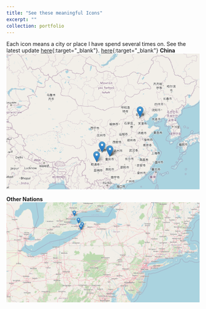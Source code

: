 ```yaml
---
title: "See these meaningful Icons"
excerpt: ""
collection: portfolio
---
```


<!-- Each icon means a city or place I have spend several times on, both cities and landmarks. See the latest update [here](https://github.com/JingtaoWang1996/JingtaoWang1996.github.io/raw/master/_portfolio/map.html){:target="_blank" rel="noopener"} -->

Each icon means a city or place I have spend several times on. See the latest update [here](./map.html){:target="_blank"}. [here](./map.html){:target="_blank"}
**China**
<br/><img src='/images/cn_map.png'>

**Other Nations**
<br/><img src='/images/foreign_map.png'>
